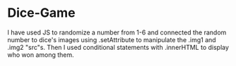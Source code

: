 # Dice-Game
I have used JS to randomize a number from 1-6 and connected the random number to dice's images using .setAttribute to manipulate the .img1 and .img2 "src"s. Then I used conditional statements with .innerHTML to display who won among them.
